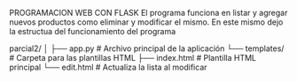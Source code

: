 PROGRAMACION WEB CON FLASK
El programa funciona en listar y agregar nuevos productos como eliminar y modificar el mismo.
En este mismo dejo la estructua del funcionamiento del programa

parcial2/
│
├── app.py               # Archivo principal de la aplicación
└── templates/           # Carpeta para las plantillas HTML
    ├── index.html       # Plantilla HTML principal
    └── edit.html        # Actualiza la lista al modificar
